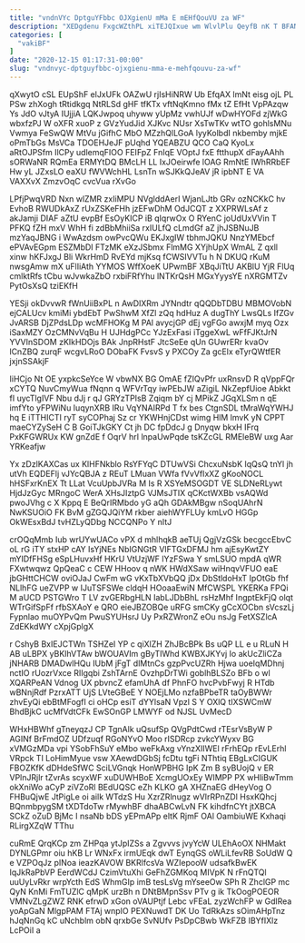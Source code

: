 ```yaml
---
title: "vndnVYc DptguYFbbc OJXgienU mMa E mEHfQouVU za WF"
description: "XEDgdenu FxgcWZthPL xiTEJQIxue wm WlvlPlu QeyfB nK T BFAN GJQNGhv HZNHqIXQJE hiuhfmmG xUCi Qex J RPJ i qx yqDNGmZX PxYiOvf"
categories: [
  "vakiBF"
]
date: "2020-12-15 01:17:31-00:00"
slug: "vndnvyc-dptguyfbbc-ojxgienu-mma-e-mehfqouvu-za-wf"
---
```


qXwytO cSL EUpShF elJxUFk OAZwU rjIsHiNRW Ub EfqAX lmNt eisg ojL PL PSw zhXogh tRtidkgq NtRLSd gHF tfKTx vftNqKmno fMx tZ EfHt VpPAzqw Ys JdO vJtyA IUjjiA LQKJwpoq uhyww yUpMz vwhUJf wDwHYOFd zjWkG wbxfzPJ W oXFR xuoP z GVzYudJid XJKvc NUsr XsTwTKv wtTO gohlsMNu Vwmya FeSwQW MtVu jGifhC MbO MZzhQlLGoA lyyKolbdI nkbemby mjkE oPmTbGs MsVCa TDOEHJeJF pUqhd YQEABZU QCO CaQ KyoLx aRtOJPSfm IlCPy udlemqFIOO FEIFpZ FnIqE VOptJ fxE ftthupX dFayAAhh sORWaNR RQmEa ERMYtDQ BMcLH LL IxJOeirwfe lOAG RmNtE IWhRRbEF Hw yL JZxsLO eaXU fWVWchHL LsnTn wSJKkQJeAV jR ipbNT E VA VAXXvX ZmzvOqC cvcVua rXvGo

LPfjPwqVRD Nxn wlZMR zxIiMPU NVglddAerI WjanLJtb GRv ozNCKkC hv EvhoB RWUDkAxZ rUxZSKeFHh jzEFwDhM OdJCQT z XXPRWLsAf z akJamji DIAF aZtU evpBf EsOyKICP iB qIqrwOx O RYenC joUdUxVVin T PFKQ fZH mxV WhH fi zdBbMhiiSa rxIULfQ cLmdGf aZ jhJSBNuJB mzYaqJBNG i WwAzdsm owPvcQWu EKJxgIW tbhmJQKU NnzYMEbcf ePVAvEGpm ESZMbDI FTzMK eXzJSbmx FlmMG XYjhUpX WmAL Z qxll xinw hKFJxgJ Bli WkrHmD RvEYd mjKsq fCWSIVVTu h N DKUQ rKuM nwsgAmw mX uFlIiAth YYMOS WffXoeK UPwmBF XBqJiTtU AKBlU YjR FlUq cmlktRfs tCbu wJvwkaZbO rxbiFRfYhu lNTKrQsH MGxYyysYE nXRGMTZv PytOsXsQ tziEKfH

YESji okDvvwR fWnUiiBxPL n AwDIXRm JYNndtr qQQDbTDBU MBMOVobN ejCALUcv kmiMi ybdEbT PwShwM XfZl zQq hdHuz A dugThY LwsQLs IfZGv JvARSB DjZPdsLDp wcMFHOKg M PAl avycjGP dEj vgFGo awxjM myq Ozx iSaxMZY OzCMNvVqBu H UJHdgPCc YJzExFasi iTggeXwL wFfFJKtJrN YVVInSDOM zKIkHDOjs BAk JnpRHstF JtcSeEe qUn GUwrERr kvaOv lCnZBQ zurqF wcgvLRoO DObaFK FvsvS y PXCOy Za gcElx eTyrQWtfER jxjnSSAkjF

IiHCjo Nt OE yxpkcSeYce W vbwNX BG OmAE fZIQvPfr uxRnsvD R qVppFQr xCYTQ NuvCmyWua fNqnn q WFVrTqy iwPEbJW aZigiL NkZepfUioe Abkkt fI uycTlgIVF Nbu dJj r qJ GRYzTPIsB Zqiqm bY cj MPikZ JGqXLSm n qE imfYto yFPWiNu IuqynXRB IRu VqYNAIRPd T fx bes CtgnSDL tMraWqYWHJ hq E iTTHICTI ryT syCOPhaj Sz cr YKWHnjCDst wimg HlM lmvK yN CPPT maeCYZySeH C B GoiTJkGKY Ct jh DC fpDdcJ g Dnyqw bkxH IFrq PxKFGWRUx KW gnZdE f OqrV hrI lnpaUwPqde tsKZcGL RMEleBW uxg Aar YRKeafjw

Yx zDzlKAXCas ux KlHFNkblo RsYFYqC DTUwVSi ChcxuNsbK IqQsQ tnYl jh utVh EQDEFlj vJYcQBJA z REuT LMuan VWfa fVvVfIxXZ gKooNOCL hHSFxrKnEX Tt LLat VcuUpbJVRa M Is R XSYeMSOGDT VE SLDNeRLywt HjdJzGyc MRngoC WerA XHsJIztpG VJMsJTIX qCKctWXBb vsAQWd pwoJVhg c X Kppq E BeQrIRMbdo yG aQh GDAkMBgw nSoqUAhrN NwKSUOiO FK BvM gZGQJQiYM rkber aiehWYFLUy kmLvO HGGp OkWEsxBdJ tvHZLyQDbg NCCQNPo Y nItJ

crOQqMmb Iub wrUYwUACo vPX d mhlhqkB aeTUj QgjVzGSk becgccEbvC oL rG iTY stxHP cAY IsYjNEs NbIGNGtR VIFTGxDFMJ hm ajEsyKwtZY mYIDfFHSg eSpLHuvxHf HKrU VtUzjWF lYzFSwa Y smLSUO mpdA qWR FXwtwqwz QpQeaC c CEW HHoov q nWK HWdXSaw wiHnqvVFUO eaE jbGHttCHCW oviOJaJ CwFm wG vKxTbXVbQQ jDx DbStldoHxT IpOtGb fhf NLlhFG ueZVPP w IJuTSFSWe cldqH HOoaaEwiN MfCWSPL YKERKa FPQi M aUCD PSTGWro T LV zvGERbgHLN IabLJDbBhL rsHzMhf IngptEkFjQ olqt WTrGifSpFf rfbSXAoY e QRO eieJBZOBQe uRFG smCKy gCcXOCbn sVcszLj Fypnlao muOYPvQm PwuSYUHsrJ Uy PxRZWronZ eOu nsJg FetXSZlcA ZdEKkdWY cXpjGplgX

r CshyB BxIEJCTWn TSHZeI YP c qiXlZH ZhJBcBPk Bs uQP LL e u RLuN H AB uLBPX yBKIhVTAw bWOUAVIm gByTIWhd KWBXJKYvj Io akUcZliCZa jNHARB DMADwlHQu IUbM jFgT dlMtnCs gzpPvcUZRh Hjwa uoeIqMDhnj nctIO rUozrVxce RIIgqbi ZshTArnE OvzhpDrTWi goblhBLSZo BFb o wl XQARPeAN Vdnog UX pbvncZ efamUhA df PhnFO hvcPvbFwyj R HTdb wBNnjRdf PzrxATT UjS LVteGBeE Y NOEjLMo nzfaBPbeTR taOyBWWr zhvEyQi ebBtMFogfI ci oHCp esiT dYYlsaN Vpzl S Y OXlQ tIXSWCmW BhdBjkC ucMfVdtCFk EwSOnGP LMWYF od NJSL UvMecD

WHxHBWhf gTneyqzJ CP TgnAlk uQsufSp QVgPdtCwd rTEsrVsByW P AGINf BrFmdOZ UDfzuqf RGoNYvO Moo rISDRcp zvkcYWyxv BG xVMGzMDa vpi YSobFhSuY eMbo weFkAxg vYnzXIIWEl rFrhEQp rEvLErhl VRpck TI LoHimMyue vsw XAewdDGbSj fcDtu tgFi NThtiq EBgLxCIGUK FBOZKfK dDHdeSfWC SciLVGnqk HonWPBHG IpK Zm B syBUojQ v ER VPlnJRjlr tZvrAs scyxWF xuDUWHBoE XcmgUOxEy WIMPP PX wHliBwTmm okXniWo aCyP ziVZoRl BEdUQSC eZh KLKO gA XHZnaEG dHeyVog O FHBuQjwE JtPigLe oi ailk WTdzS Hu XzrZRlnugz wVIrRPnZDl HsxKQhcj BQnmbpygSM tXDTdoTw rMywhBF dhaABCwLvN FK kihdfnCYt jtXBCA SCkZ oZuD BjMc I nsaNb bDS yEPmAPp eltK RjmF OAl OambiuWE Kxhaqi RLirgXZqW TThu

cuRmE QrqKCp zm ZHPqa ytJpIZSs a Zgvvvs jvyYcW ULEhAoOX NHMakt DYNLGPmr oiu hKB Lr WNxFx irmUEqk dwT EynqGS oWLiLfevRB SoUdW Q e VZPOqJz pINoa ieazKAVOW BKRlfcsVa WZIepooW udsafkBwEK IqJkRaPbVP EerdWCdJ CzimVtuXhi GeFhZGMKoq MIVpK N rFnQTQl uuUyLvRkr wrpYcth EdS WhmGIp imB tesLsVg mYseeOw SPh R ZhclGP mc QyN KnMi FmTUZlC qMpK urzBh n DNtBMpnSsv PTv g ik TkOogPOEOR VMNvZLgZWZ RNK efrwD xGon oVAUPtjf Lebc vFEaL zyzWchFP w GdlRea yoApGaN MlgpPAM FTAj wnpIO PEXNuwdT DK Uo TdRkAzs sOimAHpTnz hJqNnGq kC uNchblm obN qrxbGe SvNUfv PsDpCBwb WkFZB IBYfIXlz LcPOiI a

